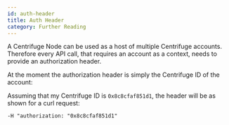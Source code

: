 ```yaml
---
id: auth-header
title: Auth Header
category: Further Reading
---
```


A Centrifuge Node can be used as a host of multiple Centrifuge accounts. Therefore every API call, that requires an account as a context, needs to provide an authorization header.

At the moment the authorization header is simply the Centrifuge ID of the account:

Assuming that my Centrifuge ID is `0x8c8cfaf851d1`, the header will be as shown for a curl request: 

`-H "authorization: "0x8c8cfaf851d1"`